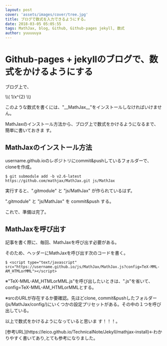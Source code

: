 ```yaml
---
layout: post
cover: 'assets/images/cover/tree.jpg'
title: ブログで数式を入力できるようにする。
date: 2018-03-05 05:05:55
tags: MathJax, blog, Github, Github-pages jekyll, 数式
author: yuuuuuya
---
```


<script type="text/javascript" src="https://yuuuuuya.github.io/js/MathJax/MathJax.js?config=TeX-MML-AM_HTMLorMML"></script>

<h1>Github-pages + jekyllのブログで、数式をかけるようにする</h1>

<p>ブログ上で、</p>
\\( 1/x^{2} \\)
<p>このような数式を書くには、"__MathJax__"をインストールしなければいけません。</p>
<p>MathJaxのインストール方法から、ブログ上で数式をかけるようになるまで、簡単に書いておきま す。</p>

<h2>MathJaxのインストール方法</h2>
<p>username.github.ioのレポジトリにcommit&pushしているフォルダーで、cloneを作成。</p>

```terminal
$ git submodule add -b v2.6-latest https://github.com/mathjax/MathJax.git js/MathJax
```

<p>実行すると、".gitmodule" と "js/MathJax" が作られているはず。</p>
<p>".gitmodule" と "js/MathJax" を commit&push する。</p>

<p>これで、準備は完了。</p>

<h2>MathJaxを呼び出す</h2>

<p>記事を書く際に、毎回、MathJaxを呼び出す必要がある。</p>
<p>そのため、ヘッダーにMathJaxを呼び出す次のコードを書く。</p>

```Atom
$ <script type="text/javascript" src="https://username.github.io/js/MathJax/MathJax.js?config=TeX-MML-AM_HTMLorMML"></script>
```

<p>※"TeX-MML-AM_HTMLorMML.js"を呼び出したいときは、".js"を省いて、config=TeX-MML-AM_HTMLorMMLとする。</p>
<p>※srcのURLが存在するか要確認。先ほどclone, commit&pushしたフォルダー(js/MathJax/config/)にいくつかの設定プリセットがある。その中の１つを呼び出している。</p>

<p>以上で数式をかけるようになっていると思いま す！！！。</p>


<p>[参考URL](https://leico.github.io/TechnicalNote/Jekyll/mathjax-install)←わかりやすく書いてあり,とても参考になりました。</p>
